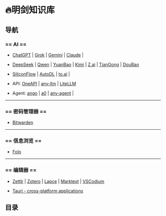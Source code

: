 # 🔥明剑知识库

## 导航

### == AI ==

- [ChatGPT](https://chatgpt.com/) | [Grok](https://grok.com/) | [Gemini](https://gemini.google.com/) | [Claude](https://claude.ai/) | 
- [DeepSeek](https://www.deepseek.com/) | [Qwen](https://chat.qwen.ai/) | [YuanBao](https://yuanbao.tencent.com/) | [Kimi](https://www.kimi.com/) | [Z.ai](https://chat.z.ai/) | [TianGong](https://www.tiangong.cn/) | [DouBao](https://www.doubao.com/chat/)

- [SiliconFlow](https://www.siliconflow.cn/) | [AutoDL](https://www.autodl.com/) | [to.ai](https://www.together.ai/) | 

- API: [OneAPI](https://github.com/songquanpeng/one-api) | [any-llm](https://github.com/mozilla-ai/any-llm) | [LiteLLM](https://github.com/BerriAI/litellm)

- Agent: [ango](https://github.com/agno-agi/agno) | [a0]() | [any-agent](https://github.com/mozilla-ai/any-agent) | 


---

### == 密码管理器 ==

- [Bitwarden](https://vault.bitwarden.com/)

--- 

### == 信息浏览 ==

- [Folo](https://app.follow.is/)

--- 

### == 编辑器 ==

- [Zettlr](https://www.zettlr.com/) | [Zotero](https://www.zotero.org/) | [Lapce](https://lap.dev/lapce/) | [Marktext](https://github.com/marktext/marktext/) | [VSCodium](https://vscodium.com/)

-  [Tauri - cross-platform applications](https://tauri.app/)


## 目录

<Catalog />
